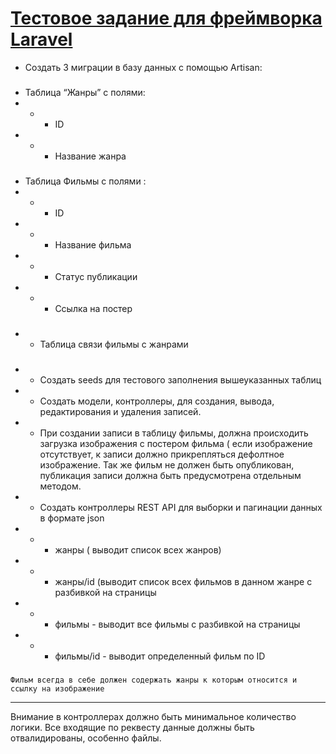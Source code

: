 # [Тестовое задание для фреймворка Laravel](https://docs.google.com/document/d/1b04TaUzuqolnzZQGby6bPZmbb47IfAooywnu2xoR4FM/edit?tab=t.0)

- Создать 3 миграции в базу данных с помощью Artisan:
###
- Таблица “Жанры” с полями:
- - - ID
- - - Название жанра
###
- Таблица Фильмы с полями :
- - - ID
- - - Название фильма
- - - Статус публикации
- - - Ссылка на постер
###
- - Таблица связи фильмы с жанрами
###
- - Создать seeds для тестового заполнения вышеуказанных таблиц
- - Создать модели, контроллеры, для создания, вывода, редактирования и удаления записей.
- - При создании записи в таблицу фильмы, должна происходить загрузка изображения с постером фильма ( если изображение отсутствует, к записи должно прикрепляться дефолтное изображение. Так же фильм не должен быть опубликован, публикация записи должна быть предусмотрена отдельным методом.
- - Создать контроллеры REST API для выборки и пагинации данных в формате json
- - - жанры ( выводит список всех жанров)
- - - жанры/id (выводит список всех фильмов в данном жанре с разбивкой на страницы
- - - фильмы - выводит все фильмы с разбивкой на страницы
- - - фильмы/id - выводит определенный фильм по ID
###
	Фильм всегда в себе должен содержать жанры к которым относится и ссылку на изображение
-----
Внимание в контроллерах должно быть минимальное количество логики. Все входящие по реквесту данные должны быть отвалидированы, особенно файлы.
